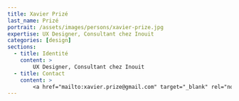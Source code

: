 ```yaml
---
title: Xavier Prizé
last_name: Prizé
portrait: /assets/images/persons/xavier-prize.jpg
expertise: UX Designer, Consultant chez Inouit
categories: [design]
sections:
  - title: Identité
    content: >
        UX Designer, Consultant chez Inouit
  - title: Contact
    content: >
        <a href="mailto:xavier.prize@gmail.com" target="_blank" rel="noreferrer">Mail</a>
---
```

